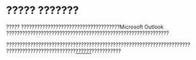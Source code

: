 
# ????? ???????

????? ?????????????????????????????????????Microsoft Outlook ?????????????????????????????????????????????????????????????

????????????????????????????????????????????????????????????????????? ??????????????????????????[??????](66e80f83-60db-e3b1-47e9-097f855f6512.md)???????????
